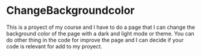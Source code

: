 # ChangeBackgroundcolor
This is a proyect of my course and I have to do a page that I can change the background color of the page with a dark and light mode or theme. You can do other thing in the code for improve the page and I can decide if your code is relevant for add to my proyect.
